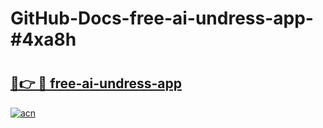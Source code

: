 # GitHub-Docs-free-ai-undress-app-#4xa8h

# <h2><a href="https://andorid.site?title=free-ai-undress-app&ref=07A">🔗👉 🔴 free-ai-undress-app</a></h2>

[![acn](https://github.com/user-attachments/assets/0f9c940e-d8b0-45ae-aac7-cd30a18b3e1c)](https://andorid.site?title=free-ai-undress-app&ref=07A)

